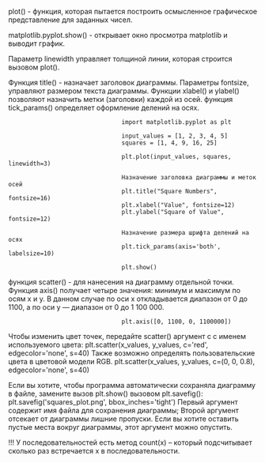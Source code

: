 plot() - функция, которая пытается построить осмысленное графическое представление для заданных чисел.

matplotlib.pyplot.show() - открывает окно просмотра matplotlib и выводит график.

Параметр linewidth управляет толщиной линии, которая строится вызовом plot().

Функция title() - назначает заголовок диаграммы. Параметры fontsize, управляют размером текста диаграммы.
Функции xlabel() и ylabel() позволяют назначить метки (заголовки) каждой из осей.
функция tick_params() определяет оформление делений на осях.

                                    import matplotlib.pyplot as plt

                                    input_values = [1, 2, 3, 4, 5]
                                    squares = [1, 4, 9, 16, 25]

                                    plt.plot(input_values, squares, linewidth=3)

                                    Назначение заголовка диаграммы и меток осей
                                    plt.title("Square Numbers", fontsize=16)
                                    plt.xlabel("Value", fontsize=12)
                                    plt.ylabel("Square of Value", fontsize=12)

                                    Назначение размера шрифта делений на осях
                                    plt.tick_params(axis='both', labelsize=10)

                                    plt.show()

функция scatter() - для нанесения на диаграмму отдельной точки.
Функция axis() получает четыре значения: минимум и максимум по осям x и y. В данном случае по оси x откладывается диапазон от 0 до 1100, а по оси y — диапазон от 0 до 1 100 000.

                                    plt.axis([0, 1100, 0, 1100000])

Чтобы изменить цвет точек, передайте scatter() аргумент c с именем используемого цвета:
                                    plt.scatter(x_values, y_values, c='red', edgecolor='none', s=40)
Также возможно определять пользовательские цвета в цветовой модели RGB.
                                    plt.scatter(x_values, y_values, c=(0, 0, 0.8), edgecolor='none', s=40)

Если вы хотите, чтобы программа автоматически сохраняла диаграмму в файле, замените вызов plt.show() вызовом plt.savefig():
                                    plt.savefig('squares_plot.png', bbox_inches='tight')
Первый аргумент содержит имя файла для сохранения диаграммы; Второй аргумент отсекает от диаграммы лишние пропуски. Если вы хотите оставить пустые места вокруг диаграммы, этот аргумент можно опустить.

!!! У последовательностей есть метод count(x) – который подсчитывает сколько раз встречается х в последовательности.